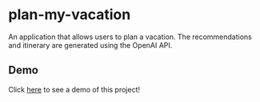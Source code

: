 # plan-my-vacation
An application that allows users to plan a vacation. The recommendations and itinerary are generated using the OpenAI API.

## Demo
Click [here](https://youtu.be/QNDQf34etvo) to see a demo of this project!

